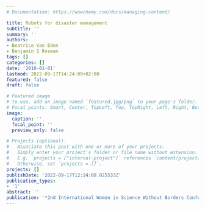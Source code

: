```yaml
---
# Documentation: https://wowchemy.com/docs/managing-content/

title: Robots for disaster management
subtitle: ''
summary: ''
authors:
- Beatrice Van Eden
- Benjamin S Rosman
tags: []
categories: []
date: '2018-01-01'
lastmod: 2022-09-17T14:24:09+02:00
featured: false
draft: false

# Featured image
# To use, add an image named `featured.jpg/png` to your page's folder.
# Focal points: Smart, Center, TopLeft, Top, TopRight, Left, Right, BottomLeft, Bottom, BottomRight.
image:
  caption: ''
  focal_point: ''
  preview_only: false

# Projects (optional).
#   Associate this post with one or more of your projects.
#   Simply enter your project's folder or file name without extension.
#   E.g. `projects = ["internal-project"]` references `content/project/deep-learning/index.md`.
#   Otherwise, set `projects = []`.
projects: []
publishDate: '2022-09-17T12:24:08.025533Z'
publication_types:
- '1'
abstract: ''
publication: '*2nd International Women in Science Without Borders Conference*'
---
```

